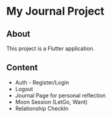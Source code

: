 # My Journal Project

## About

This project is a Flutter application.

## Content
- Auth - Register/Login
- Logout
- Journal Page for personal reflection
- Moon Session (LetGo, Want)
- Relationship CheckIn